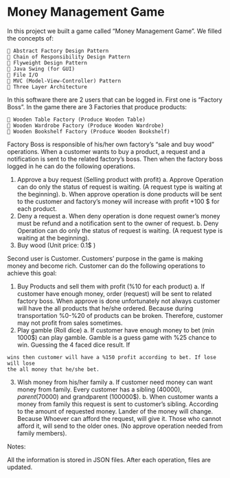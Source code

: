 # Money Management Game
In this project we built a game called “Money Management Game”. We filled the concepts of:

```
 Abstract Factory Design Pattern
 Chain of Responsibility Design Pattern
 Flyweight Design Pattern
 Java Swing (for GUI)
 File I/O
 MVC (Model-View-Controller) Pattern
 Three Layer Architecture
```
In this software there are 2 users that can be logged in. First one is “Factory Boss”. In the
game there are 3 Factories that produce products:

```
 Wooden Table Factory (Produce Wooden Table)
 Wooden Wardrobe Factory (Produce Wooden Wardrobe)
 Wooden Bookshelf Factory (Produce Wooden Bookshelf)
```
Factory Boss is responsible of his/her own factory’s “sale and buy wood” operations. When a
customer wants to buy a product, a request and a notification is sent to the related factory’s
boss. Then when the factory boss logged in he can do the following operations.

1. Approve a buy request (Selling product with profit)
    a. Approve Operation can do only the status of request is waiting. (A request type
       is waiting at the beginning).
    b. When approve operation is done products will be sent to the customer and
       factory’s money will increase with profit +100 $ for each product.
2. Deny a request
    a. When deny operation is done request owner’s money must be refund and a
       notification sent to the owner of request.
    b. Deny Operation can do only the status of request is waiting. (A request type is
       waiting at the beginning).
3. Buy wood (Unit price: 0.1$ )

Second user is Customer. Customers’ purpose in the game is making money and become rich.
Customer can do the following operations to achieve this goal:

1. Buy Products and sell them with profit (%10 for each product)
    a. If customer have enough money, order (request) will be sent to related factory
       boss. When approve is done unfortunately not always customer will have the
       all products that he/she ordered. Because during transportation %0-%20 of
       products can be broken. Therefore, customer may not profit from sales
       sometimes.
2. Play gamble (Roll dice)
    a. If customer have enough money to bet (min 1000$) can play gamble. Gamble
       is a guess game with %25 chance to win. Guessing the 4 faced dice result. If


```
wins then customer will have a %150 profit according to bet. If lose will lose
the all money that he/she bet.
```
3. Wish money from his/her family
    a. If customer need money can want money from family. Every customer has a
       sibling (40000$), parent (70000$) and grandparent (100000$).
    b. When customer wants a money from family this request is sent to customer’s
       sibling. According to the amount of requested money. Lander of the money
       will change. Because Whoever can afford the request, will give it. Those who
       cannot afford it, will send to the older ones. (No approve operation needed
       from family members).

Notes:

All the information is stored in JSON files. After each operation, files are updated.


